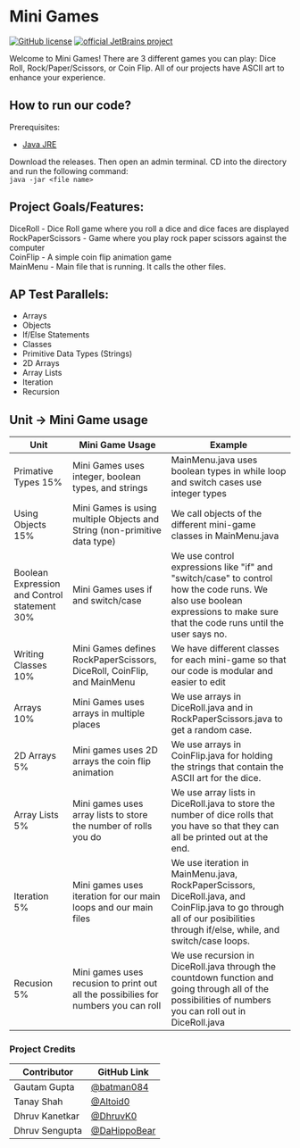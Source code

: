 # Mini Games

[![GitHub license](https://img.shields.io/github/license/Naereen/StrapDown.js.svg)](https://github.com/Naereen/StrapDown.js/blob/master/LICENSE) [![official JetBrains project](http://jb.gg/badges/official.svg)](https://confluence.jetbrains.com/display/ALL/JetBrains+on+GitHub) 

Welcome to Mini Games! There are 3 different games you can play: Dice Roll, Rock/Paper/Scissors, or Coin Flip. All of our projects have ASCII art to enhance your experience. 

## How to run our code?
Prerequisites: 
- [Java JRE](https://www.oracle.com/java/technologies/javase-jre8-downloads.html)

Download the releases. Then open an admin terminal. CD into the directory and run the following command:   
`java -jar <file name>`


## Project Goals/Features:
DiceRoll - Dice Roll game where you roll a dice and dice faces are displayed  
RockPaperScissors - Game where you play rock paper scissors against the computer  
CoinFlip - A simple coin flip animation game  
MainMenu - Main file that is running. It calls the other files.   
  
## AP Test Parallels:
  * Arrays
  * Objects
  * If/Else Statements
  * Classes
  * Primitive Data Types (Strings)  
  * 2D Arrays
  * Array Lists
  * Iteration
  * Recursion

## Unit -> Mini Game usage
Unit | Mini Game Usage | Example
---- | --------------- | -------
Primative Types 15% | Mini Games uses integer, boolean types, and strings | MainMenu.java uses boolean types in while loop and switch cases use integer types
Using Objects 15% | Mini Games is using multiple Objects and String (non-primitive data type) | We call objects of the different mini-game classes in MainMenu.java
Boolean Expression and Control statement 30% | Mini Games uses if and switch/case | We use control expressions like "if" and "switch/case" to control how the code runs. We also use boolean expressions to make sure that the code runs until the user says no. 
Writing Classes  10% | Mini Games defines RockPaperScissors, DiceRoll, CoinFlip, and MainMenu | We have different classes for each mini-game so that our code is modular and easier to edit
Arrays 10% | Mini Games uses arrays in multiple places | We use arrays in DiceRoll.java and in RockPaperScissors.java to get a random case.  
2D Arrays 5% | Mini games uses 2D arrays the coin flip animation | We use arrays in CoinFlip.java for holding the strings that contain the ASCII art for the dice.  
Array Lists 5% | Mini games uses array lists to store the number of rolls you do | We use array lists in DiceRoll.java to store the number of dice rolls that you have so that they can all be printed out at the end.
Iteration 5% | Mini games uses iteration for our main loops and our main files | We use iteration in MainMenu.java, RockPaperScissors, DiceRoll.java, and CoinFlip.java to go through all of our posibilities through if/else, while, and switch/case loops. 
Recusion 5% | Mini games uses recusion to print out all the possibilies for numbers you can roll | We use recursion in DiceRoll.java through the countdown function and going through all of the possibilities of numbers you can roll out in DiceRoll.java

### Project Credits
Contributor | GitHub Link
----------- | -----------
Gautam Gupta | [@batman084](https://github.com/batman084)  
Tanay Shah | [@Altoid0](https://github.com/Altoid0)  
Dhruv Kanetkar | [@DhruvK0](https://github.com/DhruvK0)  
Dhruv Sengupta | [@DaHippoBear](https://github.com/DaHippoBear)  
